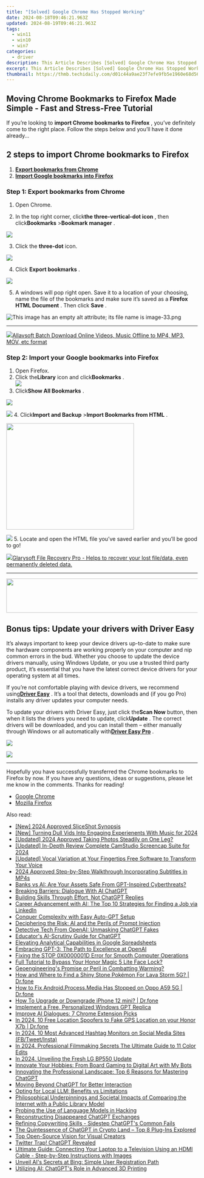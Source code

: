 ```yaml
---
title: "[Solved] Google Chrome Has Stopped Working"
date: 2024-08-18T09:46:21.963Z
updated: 2024-08-19T09:46:21.963Z
tags:
  - win11
  - win10
  - win7
categories:
  - driver
description: This Article Describes [Solved] Google Chrome Has Stopped Working
excerpt: This Article Describes [Solved] Google Chrome Has Stopped Working
thumbnail: https://thmb.techidaily.com/d01c44a9ae23f7efe9fb5e1960e68d56b4d2035c87f626ffb448d9a10326cec7.png
---
```


## Moving Chrome Bookmarks to Firefox Made Simple - Fast and Stress-Free Tutorial

If you’re looking to **import Chrome bookmarks to Firefox** , you’ve definitely come to the right place. Follow the steps below and you’ll have it done already…

## 2 steps to import Chrome bookmarks to Firefox

1. [**Export bookmarks from Chrome**](https://tools.techidaily.com/drivereasy/download/)
2. [**Import Google bookmarks into Firefox**](https://tools.techidaily.com/drivereasy/download/)

### Step 1: Export bookmarks from Chrome

1) Open Chrome.

2) In the top right corner, click**the three-vertical-dot icon** , then click**Bookmarks** \>**Bookmark manager** .  

![](https://images.drivereasy.com/wp-content/uploads/2018/11/img_5bdbf2aeaf55c.jpg)

 3) Click the **three-dot** icon.  

![](https://images.drivereasy.com/wp-content/uploads/2019/02/image-34.png)

 4) Click **Export bookmarks** .  

![](https://images.drivereasy.com/wp-content/uploads/2018/11/img_5bdbf3b85340d.png)

 5) A windows will pop right open. Save it to a location of your choosing, name the file of the bookmarks and make sure it’s saved as a **Firefox HTML Document** . Then click **Save** .  

![This image has an empty alt attribute; its file name is image-33.png](https://images.drivereasy.com/wp-content/uploads/2019/02/image-33.png)

---

<!-- affiliate ads begin -->
<a href="https://secure.2checkout.com/order/checkout.php?PRODS=4631056&QTY=1&AFFILIATE=108875&CART=1"><img src="https://secure.avangate.com/images/merchant/997e65474a248252883b485717f7d098/products/buy-windows.png" border="0">Allavsoft Batch Download Online Videos, Music Offline to MP4, MP3, MOV, etc format </a>
<!-- affiliate ads end -->
### Step 2: Import your Google bookmarks into Firefox

1. Open Firefox.
2. Click the**Library** icon and click**Bookmarks** .  
![](https://images.drivereasy.com/wp-content/uploads/2018/11/img_5bdbfc8da5140.png)
3. Click**Show All Bookmarks** .  
<!-- affiliate ads begin -->
<a href="https://shop.copernic.com/order/checkout.php?PRODS=41033091&QTY=1&AFFILIATE=108875&CART=1"><img src="https://secure.2checkout.com/images/merchant/8d30aa96e72440759f74bd2306c1fa3d/Copernic-2023-Affiliate-728x90-Advanced.png" border="0"></a>
<!-- affiliate ads end -->
![](https://images.drivereasy.com/wp-content/uploads/2018/11/img_5bdbfcee78e14.png)
4. Click**Import and Backup** \>**Import Bookmarks from HTML** .  
<!-- affiliate ads begin -->
<a href="https://aligracehair.sjv.io/c/5597632/2087264/19272" target="_top" id="2087264"><img src="//a.impactradius-go.com/display-ad/19272-2087264" border="0" alt="" width="336" height="280"/></a><img height="0" width="0" src="https://imp.pxf.io/i/5597632/2087264/19272" style="position:absolute;visibility:hidden;" border="0" />
<!-- affiliate ads end -->
![](https://images.drivereasy.com/wp-content/uploads/2018/11/img_5bdbfda429a3d.jpg)
5. Locate and open the HTML file you’ve saved earlier and you’ll be good to go!
<!-- affiliate ads begin -->
<a href="https://order.glarysoft.com/order/checkout.php?PRODS=35408920&QTY=1&AFFILIATE=108875&CART=1"><img src="https://secure.avangate.com/images/merchant/6734fa703f6633ab896eecbdfad8953a/products/FR-200-1.png" border="0">Glarysoft File Recovery Pro - Helps to recover your lost file/data, even permanently deleted data. </a>
<!-- affiliate ads end -->

---

<!-- affiliate ads begin -->
<a href="https://laganoo.pxf.io/c/5597632/1657399/16446" target="_top" id="1657399"><img src="//a.impactradius-go.com/display-ad/16446-1657399" border="0" alt="" width="728" height="90"/></a><img height="0" width="0" src="https://imp.pxf.io/i/5597632/1657399/16446" style="position:absolute;visibility:hidden;" border="0" />
<!-- affiliate ads end -->
## Bonus tips: Update your drivers with Driver Easy

 It’s always important to keep your device drivers up-to-date to make sure the hardware components are working properly on your computer and nip common errors in the bud. Whether you choose to update the device drivers manually, using Windows Update, or you use a trusted third party product, it’s essential that you have the latest correct device drivers for your operating system at all times.

 If you’re not comfortable playing with device drivers, we recommend using[**Driver Easy**](https://tools.techidaily.com/drivereasy/download/) . It’s a tool that detects, downloads and (if you go Pro) installs any driver updates your computer needs.

 To update your drivers with Driver Easy, just click the**Scan Now** button, then when it lists the drivers you need to update, click**Update** . The correct drivers will be downloaded, and you can install them – either manually through Windows or all automatically with[**Driver Easy Pro**](https://tools.techidaily.com/drivereasy/download/) .

![](https://images.drivereasy.com/wp-content/uploads/2019/05/image-226.png)

<!-- affiliate ads begin -->
<a href="https://store.iobit.com/order/checkout.php?PRODS=1468905&QTY=1&AFFILIATE=108875&CART=1"><img src="https://secure.avangate.com/images/merchant/184260348236f9554fe9375772ff966e/ascscan_728x90.png" border="0"></a>
<!-- affiliate ads end -->
---

 Hopefully you have successfully transferred the Chrome bookmarks to Firefox by now. If you have any questions, ideas or suggestions, please let me know in the comments. Thanks for reading!

* [Google Chrome](https://tools.techidaily.com/drivereasy/download/)
* [Mozilla Firefox](https://tools.techidaily.com/drivereasy/download/)

<ins class="adsbygoogle"
     style="display:block"
     data-ad-format="autorelaxed"
     data-ad-client="ca-pub-7571918770474297"
     data-ad-slot="1223367746"></ins>



<ins class="adsbygoogle"
     style="display:block"
     data-ad-client="ca-pub-7571918770474297"
     data-ad-slot="8358498916"
     data-ad-format="auto"
     data-full-width-responsive="true"></ins>

<span class="atpl-alsoreadstyle">Also read:</span>
<div><ul>
<li><a href="https://screen-capture.techidaily.com/new-2024-approved-sliceshot-synopsis/"><u>[New] 2024 Approved  SliceShot Synopsis</u></a></li>
<li><a href="https://facebook-videos.techidaily.com/new-turning-dull-vids-into-engaging-experienents-with-music-for-2024/"><u>[New] Turning Dull Vids Into Engaging Experienents With Music for 2024</u></a></li>
<li><a href="https://youtube-lab.techidaily.com/ed-2024-approved-taking-photos-steadily-on-one-leg/"><u>[Updated] 2024 Approved  Taking Photos Steadily on One Leg?</u></a></li>
<li><a href="https://video-screen-grab.techidaily.com/updated-in-depth-review-complete-camstudio-screencap-suite-for-2024/"><u>[Updated] In-Depth Review  Complete CamStudio Screencap Suite for 2024</u></a></li>
<li><a href="https://article-tips.techidaily.com/updated-vocal-variation-at-your-fingertips-free-software-to-transform-your-voice/"><u>[Updated] Vocal Variation at Your Fingertips  Free Software to Transform Your Voice</u></a></li>
<li><a href="https://some-guidance.techidaily.com/2024-approved-step-by-step-walkthrough-incorporating-subtitles-in-mp4s/"><u>2024 Approved  Step-by-Step Walkthrough  Incorporating Subtitles in MP4s</u></a></li>
<li><a href="https://tech-savvy.techidaily.com/banks-vs-ai-are-your-assets-safe-from-gpt-inspired-cyberthreats/"><u>Banks vs AI: Are Your Assets Safe From GPT-Inspired Cyberthreats?</u></a></li>
<li><a href="https://tech-savvy.techidaily.com/breaking-barriers-dialogue-with-ai-chatgpt/"><u>Breaking Barriers: Dialogue With AI ChatGPT</u></a></li>
<li><a href="https://tech-savvy.techidaily.com/building-skills-through-effort-not-chatgpt-replies/"><u>Building Skills Through Effort, Not ChatGPT Replies</u></a></li>
<li><a href="https://tech-savvy.techidaily.com/career-advancement-with-ai-the-top-10-strategies-for-finding-a-job-via-linkedin/"><u>Career Advancement with AI: The Top 10 Strategies for Finding a Job via LinkedIn</u></a></li>
<li><a href="https://tech-savvy.techidaily.com/conquer-complexity-with-easy-auto-gpt-setup/"><u>Conquer Complexity with Easy Auto-GPT Setup</u></a></li>
<li><a href="https://tech-savvy.techidaily.com/deciphering-the-risk-ai-and-the-perils-of-prompt-injection/"><u>Deciphering the Risk: AI and the Perils of Prompt Injection</u></a></li>
<li><a href="https://tech-savvy.techidaily.com/detective-tech-from-openai-unmasking-chatgpt-fakes/"><u>Detective Tech From OpenAI: Unmasking ChatGPT Fakes</u></a></li>
<li><a href="https://tech-savvy.techidaily.com/educators-ai-scrutiny-guide-for-chatgpt/"><u>Educator's AI-Scrutiny Guide for ChatGPT</u></a></li>
<li><a href="https://tech-savvy.techidaily.com/elevating-analytical-capabilities-in-google-spreadsheets/"><u>Elevating Analytical Capabilities in Google Spreadsheets</u></a></li>
<li><a href="https://tech-savvy.techidaily.com/embracing-gpt-3-the-path-to-excellence-at-openai/"><u>Embracing GPT-3: The Path to Excellence at OpenAI</u></a></li>
<li><a href="https://techno-recovery.techidaily.com/fixing-the-stop-0x0000001d-error-for-smooth-computer-operations/"><u>Fixing the STOP 0X0000001D Error for Smooth Computer Operations</u></a></li>
<li><a href="https://unlock-android.techidaily.com/full-tutorial-to-bypass-your-honor-magic-5-lite-face-lock-by-drfone-android/"><u>Full Tutorial to Bypass Your Honor Magic 5 Lite Face Lock?</u></a></li>
<li><a href="https://tech-savvy.techidaily.com/geoengineerings-promise-or-peril-in-combatting-warming/"><u>Geoengineering's Promise or Peril in Combatting Warming?</u></a></li>
<li><a href="https://android-pokemon-go.techidaily.com/how-and-where-to-find-a-shiny-stone-pokemon-for-lava-storm-5g-drfone-by-drfone-virtual-android/"><u>How and Where to Find a Shiny Stone Pokémon For Lava Storm 5G? | Dr.fone</u></a></li>
<li><a href="https://change-location.techidaily.com/how-to-fix-androidprocessmedia-has-stopped-on-oppo-a59-5g-drfone-by-drfone-fix-android-problems-fix-android-problems/"><u>How to Fix Android.Process.Media Has Stopped on Oppo A59 5G | Dr.fone</u></a></li>
<li><a href="https://review-topics.techidaily.com/how-to-upgrade-or-downgrade-iphone-12-mini-drfone-by-drfone-ios-system-repair-ios-system-repair/"><u>How To Upgrade or Downgrade iPhone 12 mini? | Dr.fone</u></a></li>
<li><a href="https://tech-savvy.techidaily.com/implement-a-free-personalized-windows-gpt-replica/"><u>Implement a Free, Personalized Windows GPT Replica</u></a></li>
<li><a href="https://tech-savvy.techidaily.com/improve-ai-dialogues-7-chrome-extension-picks/"><u>Improve AI Dialogues: 7 Chrome Extension Picks</u></a></li>
<li><a href="https://android-location.techidaily.com/in-2024-10-free-location-spoofers-to-fake-gps-location-on-your-honor-x7b-drfone-by-drfone-virtual/"><u>In 2024, 10 Free Location Spoofers to Fake GPS Location on your Honor X7b | Dr.fone</u></a></li>
<li><a href="https://instagram-clips.techidaily.com/in-2024-10-most-advanced-hashtag-monitors-on-social-media-sites-fbtweetinsta/"><u>In 2024, 10 Most Advanced Hashtag Monitors on Social Media Sites (FB/Tweet/Insta)</u></a></li>
<li><a href="https://extra-skills.techidaily.com/in-2024-professional-filmmaking-secrets-the-ultimate-guide-to-11-color-edits/"><u>In 2024, Professional Filmmaking Secrets  The Ultimate Guide to 11 Color Edits</u></a></li>
<li><a href="https://some-skills.techidaily.com/in-2024-unveiling-the-fresh-lg-bp550-update/"><u>In 2024, Unveiling the Fresh LG BP550 Update</u></a></li>
<li><a href="https://tech-savvy.techidaily.com/innovate-your-hobbies-from-board-gaming-to-digital-art-with-my-bots/"><u>Innovate Your Hobbies: From Board Gaming to Digital Art with My Bots</u></a></li>
<li><a href="https://tech-savvy.techidaily.com/innovating-the-professional-landscape-top-6-reasons-for-mastering-chatgpt/"><u>Innovating the Professional Landscape: Top 6 Reasons for Mastering ChatGPT</u></a></li>
<li><a href="https://tech-savvy.techidaily.com/moving-beyond-chatgpt-for-better-interaction/"><u>Moving Beyond ChatGPT for Better Interaction</u></a></li>
<li><a href="https://tech-savvy.techidaily.com/opting-for-local-llm-benefits-vs-limitations/"><u>Opting for Local LLM: Benefits vs Limitations</u></a></li>
<li><a href="https://tech-savvy.techidaily.com/philosophical-underpinnings-and-societal-impacts-of-comparing-the-internet-with-a-public-library-model/"><u>Philosophical Underpinnings and Societal Impacts of Comparing the Internet with a Public Library Model</u></a></li>
<li><a href="https://tech-savvy.techidaily.com/probing-the-use-of-language-models-in-hacking/"><u>Probing the Use of Language Models in Hacking</u></a></li>
<li><a href="https://tech-savvy.techidaily.com/reconstructing-disappeared-chatgpt-exchanges/"><u>Reconstructing Disappeared ChatGPT Exchanges</u></a></li>
<li><a href="https://tech-savvy.techidaily.com/refining-copywriting-skills-sidestep-chatgpts-common-fails/"><u>Refining Copywriting Skills - Sidestep ChatGPT's Common Fails</u></a></li>
<li><a href="https://tech-savvy.techidaily.com/the-quintessence-of-chatgpt-in-crypto-land-top-8-plug-ins-explored/"><u>The Quintessence of ChatGPT in Crypto Land – Top 8 Plug-Ins Explored</u></a></li>
<li><a href="https://tech-savvy.techidaily.com/top-open-source-vision-for-visual-creators/"><u>Top Open-Source Vision for Visual Creators</u></a></li>
<li><a href="https://tech-savvy.techidaily.com/twitter-trap-chatgpt-revealed/"><u>Twitter Trap! ChatGPT Revealed</u></a></li>
<li><a href="https://tech-hub.techidaily.com/ultimate-guide-connecting-your-laptop-to-a-television-using-an-hdmi-cable-step-by-step-instructions-with-images/"><u>Ultimate Guide: Connecting Your Laptop to a Television Using an HDMI Cable - Step-by-Step Instructions with Images</u></a></li>
<li><a href="https://tech-savvy.techidaily.com/unveil-ais-secrets-at-bing-simple-user-registration-path/"><u>Unveil AI's Secrets at Bing: Simple User Registration Path</u></a></li>
<li><a href="https://tech-savvy.techidaily.com/utilizing-ai-chatgpts-role-in-advanced-3d-printing/"><u>Utilizing AI: ChatGPT's Role in Advanced 3D Printing</u></a></li>
</ul></div>
